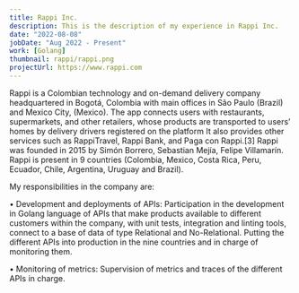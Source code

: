 ```yaml
---
title: Rappi Inc.
description: This is the description of my experience in Rappi Inc.
date: "2022-08-08"
jobDate: "Aug 2022 - Present"
work: [Golang]
thumbnail: rappi/rappi.png
projectUrl: https://www.rappi.com
---
```


Rappi is a Colombian technology and on-demand delivery company headquartered in Bogotá, Colombia with main offices in São Paulo (Brazil) and Mexico City, (Mexico). The app connects users with restaurants, supermarkets, and other retailers, whose products are transported to users’ homes by delivery drivers registered on the platform It also provides other services such as RappiTravel, Rappi Bank, and Paga con Rappi.[3] Rappi was founded in 2015 by Simón Borrero, Sebastian Mejía, Felipe Villamarín. Rappi is present in 9 countries (Colombia, Mexico, Costa Rica, Peru, Ecuador, Chile, Argentina, Uruguay and Brazil).

My responsibilities in the company are:

• Development and deployments of APIs: Participation in the development in Golang language of APIs that make products available to different customers within the company, with unit tests, integration and linting tools, connect to a base of data of type Relational and No-Relational. Putting the different APIs into production in the nine countries and in charge of monitoring them. 

• Monitoring of metrics: Supervision of metrics and traces of the different APIs in charge.